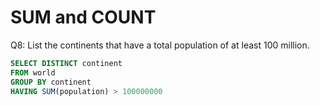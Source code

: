 # SUM and COUNT

Q8: List the continents that have a total population of at least 100 million.
```SQL
SELECT DISTINCT continent
FROM world
GROUP BY continent
HAVING SUM(population) > 100000000
```

